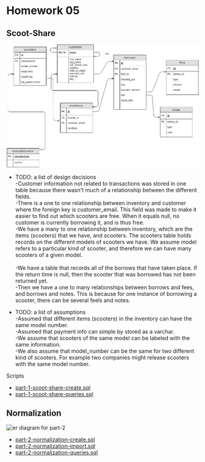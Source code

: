 # Homework 05

## Scoot-Share

![er diagram for scoot share](scoot-share/er-diagram1.png)

* TODO: a list of design decisions<br>
-Customer information not related to transactions was stored in one table because there wasn't much of a relationship between the different fields. <br>
-There is a one to one relationship between inventory and customer where the foreign key is customer_email. This field was made to make it easier to find out which scooters are free. When it equals null, no customer is currently borrowing it, and is thus free.<br>
-We have a many to one relationship between inventory, which are the items (scooters) that we have, and scooters. The scooters table holds records on the different models of scooters we have. We assume model refers to a particular kind of scooter, and therefore we can have many scooters of a given model.  <br>                                                                                                      
-We have a table that records all of the borrows that have taken place. If the return time is null, then the scooter that was borrowed has not been returned yet. <br>
-Then we have a one to many relationships between borrows and fees, and borrows and notes. This is because for one instance of borrowing a scooter, there can be several feels and notes. <br>

* TODO: a list of assumptions<br>
-Assumed that different items (scooters) in the inventory can have the same model number. <br>
-Assumed that payment info can simple by stored as a varchar.<br>
-We assume that scooters of the same model can be labeled with the same information.<br>
-We also assume that model_number can be the same for two different kind of scooters. For example two companies might release scooters with the same model number. <br>

Scripts

* [part-1-scoot-share-create.sql](scoot-share/part-1-scoot-share-create.sql)
* [part-1-scoot-share-queries.sql](scooter-share/part-1-scoot-share-queries.sql)

## Normalization

![er diagram for part-2](er-diagram1.png)

* [part-2-normalization-create.sql](nyc-hotspots/part-2-normalization-create.sql)
* [part-2-normalization-import.sql](nyc-hotspots/part-2-normalization-import.sql)
* [part-2-normalization-queries.sql](nyc-hotspots/part-2-normalization-queries.sql)
